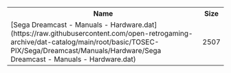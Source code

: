 <table>
<tr><th>Name</th><th>Size</th></tr>
<tr><td>
[Sega Dreamcast - Manuals - Hardware.dat](https://raw.githubusercontent.com/open-retrogaming-archive/dat-catalog/main/root/basic/TOSEC-PIX/Sega/Dreamcast/Manuals/Hardware/Sega Dreamcast - Manuals - Hardware.dat)
</td><td>2507</td></tr>
</table>
